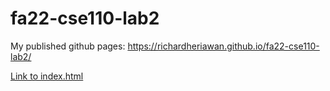 # fa22-cse110-lab2
My published github pages: https://richardheriawan.github.io/fa22-cse110-lab2/

[Link to index.html](https://richardheriawan.github.io/fa22-cse110-lab2/)
